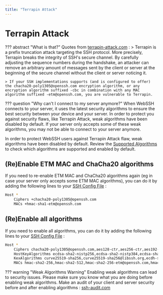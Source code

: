 ```yaml
---
title: "Terrapin Attack"
---
```


# Terrapin Attack
??? abstract "What is that?"
    Quotes from [terrapin-attack.com](https://terrapin-attack.com) :
    > Terrapin is a prefix truncation attack targeting the SSH protocol. More precisely, Terrapin breaks the integrity of SSH's secure channel. By carefully adjusting the sequence numbers during the handshake, an attacker can remove an arbitrary amount of messages sent by the client or server at the beginning of the secure channel without the client or server noticing it.

    > If your SSH implementations supports (and is configured to offer) the chacha20-poly1305@openssh.com encryption algorithm, or any encryption algorithm suffixed -cbc in combination with any MAC algorithm suffixed -etm@openssh.com, you are vulnerable to Terrapin.

??? question "Why can't I connect to my server anymore?"
    When WebSSH connects to your server, it uses the latest security algorithms to ensure the best security between your device and your server. In order to protect you against security flaws, like Terrapin Attack, weak algorithms have been disabled by default. If your server only accepts some of these weak algorithms, you may not be able to connect to your server anymore.

In order to protect WebSSH users against Terrapin Attack flaw, weak algorithms have been disabled by default. Review the [Supported Algorithms](/documentation/help/SSH/supported-algorithms/) to check which algorithms are supported and enabled by default.

## (Re)Enable ETM MAC and ChaCha20 algorithms
If you need to re-enable ETM MAC and ChaCha20 algorithms again (eg in case your server only accepts some ETM MAC algorithms), you can do it by adding the following lines to your [SSH Config File](/documentation/help/SSH/ssh-config-file/) :

```bash
Host *
    Ciphers +chacha20-poly1305@openssh.com
    MACs +hmac-sha1-etm@openssh.com
```

## (Re)Enable all algorithms
If you need to enable all algorithms, you can do it by adding the following lines to your [SSH Config File](/documentation/help/SSH/ssh-config-file/) :

```bash
Host *
    Ciphers chacha20-poly1305@openssh.com,aes128-ctr,aes256-ctr,aes192-ctr,aes128-cbc,aes256-cbc,aes192-cbc,aes128-gcm@openssh.com,aes256-gcm@openssh.com,twofish256-cbc,twofish128-cbc,blowfish-cbc
    HostKeyAlgorithms ecdsa-sha2-nistp256,ecdsa-sha2-nistp384,ecdsa-sha2-nistp521,ssh-ed25519,rsa-sha2-256,rsa-sha2-512,ssh-rsa,ssh-dss
    KexAlgorithms curve25519-sha256,curve25519-sha256@libssh.org,ecdh-sha2-nistp256,ecdh-sha2-nistp384,ecdh-sha2-nistp521,diffie-hellman-group14-sha256,diffie-hellman-group16-sha512,diffie-hellman-group18-sha512,diffie-hellman-group-exchange-sha256,diffie-hellman-group1-sha1,diffie-hellman-group14-sha1,diffie-hellman-group-exchange-sha1
    MACs hmac-sha2-256,hmac-sha2-512,hmac-sha2-256-etm@openssh.com,hmac-sha2-512-etm@openssh.com,hmac-sha1-etm@openssh.com,hmac-sha1,hmac-ripemd160,hmac-sha1-96,hmac-md5
```

??? warning "Weak Algorithms Warning"
    Enabling weak algorithms can lead to security issues. Please make sure you know what you are doing before enabling weak algorithms. Make an audit of your client and server security before and after enabling algorithms : [ssh-audit.com](https://www.ssh-audit.com)